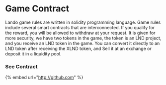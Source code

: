 # Game Contract

Lando game rules are written in solidity programming language. Game rules include several smart contracts that are interconnected. If you qualify for the reward, you will be allowed to withdraw at your request. It is given for more security, we have two tokens in the game, the token is an LND project, and you receive an LND token in the game. You can convert it directly to an LND token after receiving the XLND token, and Sell it at an exchange  or deposit it in a liquidity pool.

### See Contract

{% embed url="http://github.com" %}
